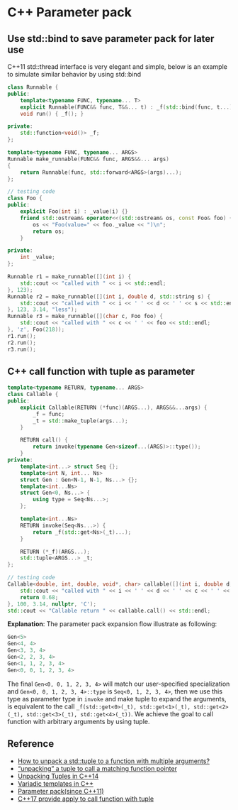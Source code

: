 C++ Parameter pack
======

Use std::bind to save parameter pack for later use
------
C++11 std::thread interface is very elegant and simple, below is an example to simulate similar behavior by using std::bind

```cpp
class Runnable {
public:
    template<typename FUNC, typename... T>
    explicit Runnable(FUNC&& func, T&&... t) : _f(std::bind(func, t...)) { }
    void run() { _f(); }

private:
    std::function<void()> _f;
};

template<typename FUNC, typename... ARGS>
Runnable make_runnable(FUNC&& func, ARGS&&... args)
{
    return Runnable(func, std::forward<ARGS>(args)...);
};

// testing code
class Foo {
public:
    explicit Foo(int i) : _value(i) {}
    friend std::ostream& operator<<(std::ostream& os, const Foo& foo) {
        os << "Foo(value=" << foo._value << ")\n";
        return os;
    }

private:
    int _value;
};

Runnable r1 = make_runnable([](int i) {
    std::cout << "called with " << i << std::endl;
}, 123);
Runnable r2 = make_runnable([](int i, double d, std::string s) {
    std::cout << "called with " << i << ' ' << d << ' ' << s << std::endl;
}, 123, 3.14, "less");
Runnable r3 = make_runnable([](char c, Foo foo) {
    std::cout << "called with " << c << ' ' << foo << std::endl;
}, 'z', Foo(218));
r1.run();
r2.run();
r3.run();
```

C++ call function with tuple as parameter
-----
```cpp
template<typename RETURN, typename... ARGS>
class Callable {
public:
    explicit Callable(RETURN (*func)(ARGS...), ARGS&&...args) {
        _f = func;
        _t = std::make_tuple(args...);
    }

    RETURN call() {
        return invoke(typename Gen<sizeof...(ARGS)>::type());
    }
private:
    template<int...> struct Seq {};
    template<int N, int... Ns>
    struct Gen : Gen<N-1, N-1, Ns...> {};
    template<int...Ns>
    struct Gen<0, Ns...> {
        using type = Seq<Ns...>;
    };

    template<int...Ns>
    RETURN invoke(Seq<Ns...>) {
        return _f(std::get<Ns>(_t)...);
    }

    RETURN (*_f)(ARGS...);
    std::tuple<ARGS...> _t;
};

// testing code
Callable<double, int, double, void*, char> callable([](int i, double d, void* p, char c) -> double {
    std::cout << "called with " << i << ' ' << d << ' ' << c << ' ' << p << std::endl;
    return 0.68;
}, 100, 3.14, nullptr, 'C');
std::cout << "Callable return " << callable.call() << std::endl;
```
__Explanation__:
The parameter pack expansion flow illustrate as following:

```cpp
Gen<5> 
Gen<4, 4> 
Gen<3, 3, 4> 
Gen<2, 2, 3, 4> 
Gen<1, 1, 2, 3, 4>
Gen<0, 0, 1, 2, 3, 4>
```

The final `Gen<0, 0, 1, 2, 3, 4>` will match our user-specified specialization and `Gen<0, 0, 1, 2, 3, 4>::type` is `Seq<0, 1, 2, 3, 4>`, then we use this type as parameter type in `invoke` and make tuple to expand the arguments, is equivalent to the call `_f(std::get<0>(_t), std::get<1>(_t), std::get<2>(_t), std::get<3>(_t), std::get<4>(_t))`. We achieve the goal to call function with arbitrary arguments by using tuple.

Reference
------
* [How to unpack a std::tuple to a function with multiple arguments?](https://github.com/hokein/Wiki/wiki/How-to-unpack-a-std::tuple-to-a-function-with-multiple-arguments%3F)
* [“unpacking” a tuple to call a matching function pointer](https://stackoverflow.com/questions/7858817/unpacking-a-tuple-to-call-a-matching-function-pointer)
* [Unpacking Tuples in C++14](http://aherrmann.github.io/programming/2016/02/28/unpacking-tuples-in-cpp14/)
* [Variadic templates in C++](https://eli.thegreenplace.net/2014/variadic-templates-in-c/)
* [Parameter pack(since C++11)](https://en.cppreference.com/w/cpp/language/parameter_pack)
* [C++17 provide apply to call function with tuple](https://en.cppreference.com/w/cpp/utility/apply)


